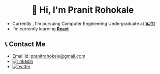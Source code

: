 
<h1 align="center">👋 Hi, I'm Pranit Rohokale</h1>

- Currently , I'm pursuing Computer Engineering Undergraduate at <a href="https://vjti.ac.in">**VJTI**</a>
- I’m currently learning <a href="https://angular.io/">**React**</a> 


## 📞 Contact Me
* Email Id: pranitrohokale@gmail.com
* [![linkedin](https://img.shields.io/badge/linkedin-0A66C2?style=for-the-badge&logo=linkedin&logoColor=white)](https://www.linkedin.com/in/pranit-rohokale-a23728193/)
* [![twitter](https://img.shields.io/badge/twitter-1DA1F2?style=for-the-badge&logo=twitter&logoColor=white)](https://twitter.com/)

